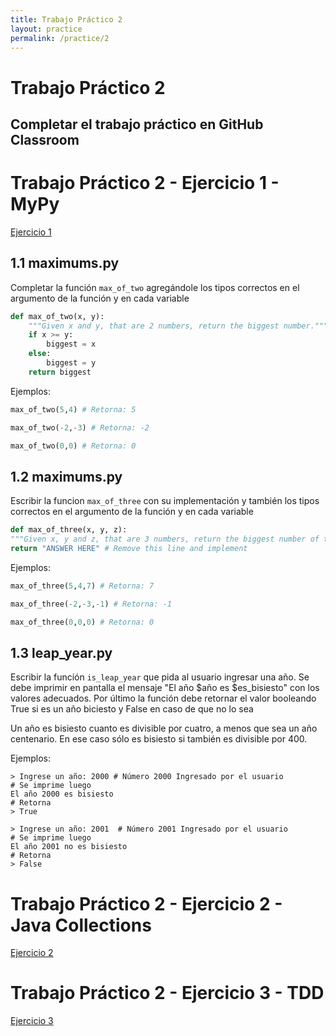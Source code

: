 ```yaml
---
title: Trabajo Práctico 2
layout: practice
permalink: /practice/2
---
```


# Trabajo Práctico 2

## Completar el trabajo práctico en GitHub Classroom

# Trabajo Práctico 2 - Ejercicio 1 - MyPy
[Ejercicio 1](https://classroom.github.com/a/Z3DLfOeP)

## 1.1 maximums.py

Completar la función `max_of_two` agregándole los tipos correctos en el argumento de la función y en cada variable

```python
def max_of_two(x, y):
    """Given x and y, that are 2 numbers, return the biggest number."""
    if x >= y:
        biggest = x
    else:
        biggest = y
    return biggest
```

Ejemplos:
```python
max_of_two(5,4) # Retorna: 5

max_of_two(-2,-3) # Retorna: -2

max_of_two(0,0) # Retorna: 0
```


## 1.2 maximums.py
Escribir la funcion `max_of_three` con su implementación y también los tipos correctos en el argumento de la función y en cada variable

```python
def max_of_three(x, y, z):
"""Given x, y and z, that are 3 numbers, return the biggest number of the three."""
return "ANSWER HERE" # Remove this line and implement
```

Ejemplos:
```python
max_of_three(5,4,7) # Retorna: 7

max_of_three(-2,-3,-1) # Retorna: -1

max_of_three(0,0,0) # Retorna: 0
```

## 1.3 leap_year.py

Escribir la función `is_leap_year` que pida al usuario ingresar una año.
Se debe imprimir en pantalla el mensaje "El año $año es $es_bisiesto" con los valores adecuados.
Por último la función debe retornar el valor booleando True si es un año biciesto y False en caso de que no lo sea


Un año es bisiesto cuanto es divisible por cuatro, a menos que sea un año centenario.
En ese caso sólo es bisiesto si también es divisible por 400.

Ejemplos:
```
> Ingrese un año: 2000 # Número 2000 Ingresado por el usuario
# Se imprime luego
El año 2000 es bisiesto
# Retorna
> True
```
```
> Ingrese un año: 2001  # Número 2001 Ingresado por el usuario
# Se imprime luego
El año 2001 no es bisiesto
# Retorna
> False
```

# Trabajo Práctico 2 - Ejercicio 2 - Java Collections
[Ejercicio 2](TODO)

# Trabajo Práctico 2 - Ejercicio 3 - TDD
[Ejercicio 3](TODO)